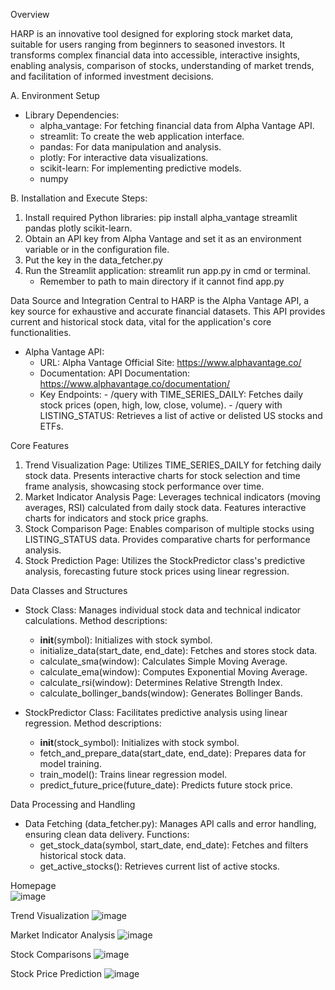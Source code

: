 Overview

HARP is an innovative tool designed for exploring stock market data, suitable for users ranging from beginners to 
seasoned investors. It transforms complex financial data into accessible, interactive insights, enabling analysis, comparison of stocks, 
understanding of market trends, and facilitation of informed investment decisions.

A. Environment Setup
- Library Dependencies:
   - alpha_vantage: For fetching financial data from Alpha Vantage API.
   - streamlit: To create the web application interface.
   - pandas: For data manipulation and analysis.
   - plotly: For interactive data visualizations.
   - scikit-learn: For implementing predictive models.
   - numpy

B. Installation and Execute Steps:
1.	Install required Python libraries: pip install alpha_vantage streamlit pandas plotly scikit-learn.
2.	Obtain an API key from Alpha Vantage and set it as an environment variable or in the configuration file.
3.	Put the key in the data_fetcher.py
4.	Run the Streamlit application: streamlit run app.py in cmd or terminal.
      - Remember to path to main directory if it cannot find app.py
  
Data Source and Integration
Central to HARP is the Alpha Vantage API, a key source for exhaustive and accurate financial datasets. This API provides current and historical stock data, vital for the application's core functionalities.
- Alpha Vantage API:
   - 	URL: Alpha Vantage Official Site: https://www.alphavantage.co/
   - 	Documentation: API Documentation: https://www.alphavantage.co/documentation/
   - 	Key Endpoints:
      - /query with TIME_SERIES_DAILY: Fetches daily stock prices (open, high, low, close, volume).
      - /query with LISTING_STATUS: Retrieves a list of active or delisted US stocks and ETFs.
  
Core Features
1.	Trend Visualization Page: Utilizes TIME_SERIES_DAILY for fetching daily stock data. Presents interactive charts for stock selection and time frame analysis, showcasing stock performance over time.
2.	Market Indicator Analysis Page: Leverages technical indicators (moving averages, RSI) calculated from daily stock data. Features interactive charts for indicators and stock price graphs.
3.	Stock Comparison Page: Enables comparison of multiple stocks using LISTING_STATUS data. Provides comparative charts for performance analysis.
4.	Stock Prediction Page: Utilizes the StockPredictor class's predictive analysis, forecasting future stock prices using linear regression.

Data Classes and Structures
- Stock Class: Manages individual stock data and technical indicator calculations. Method descriptions:
   - __init__(symbol): Initializes with stock symbol.
   - initialize_data(start_date, end_date): Fetches and stores stock data.
   - calculate_sma(window): Calculates Simple Moving Average.
   - calculate_ema(window): Computes Exponential Moving Average.
   - calculate_rsi(window): Determines Relative Strength Index.
   - calculate_bollinger_bands(window): Generates Bollinger Bands.
     
- StockPredictor Class: Facilitates predictive analysis using linear regression. Method descriptions:
   - __init__(stock_symbol): Initializes with stock symbol.
   - fetch_and_prepare_data(start_date, end_date): Prepares data for model training.
   - train_model(): Trains linear regression model.
   - predict_future_price(future_date): Predicts future stock price.
     
Data Processing and Handling
- Data Fetching (data_fetcher.py): Manages API calls and error handling, ensuring clean data delivery. Functions:
   - get_stock_data(symbol, start_date, end_date): Fetches and filters historical stock data.
   - get_active_stocks(): Retrieves current list of active stocks.

Homepage  
![image](https://github.com/xojoyboy/Stock-Market-Analysis-and-Predictor---Streamlit/assets/144647060/dc09fa87-a15f-48f6-b301-727daa93037c)

Trend Visualization
![image](https://github.com/xojoyboy/Stock-Market-Analysis-and-Predictor---Streamlit/assets/144647060/6316ff73-0f43-47b0-9c79-1aa2fb4f43fa)

Market Indicator Analysis
![image](https://github.com/xojoyboy/Stock-Market-Analysis-and-Predictor---Streamlit/assets/144647060/6aaaf3e0-c8dc-4b50-b214-a722ad455160)

Stock Comparisons
![image](https://github.com/xojoyboy/Stock-Market-Analysis-and-Predictor---Streamlit/assets/144647060/59da6ebb-f64e-4f1d-b076-dbf763a2d81d)

Stock Price Prediction
![image](https://github.com/xojoyboy/Stock-Market-Analysis-and-Predictor---Streamlit/assets/144647060/899eb835-be77-4e38-ab3c-b1666d726e8b)





